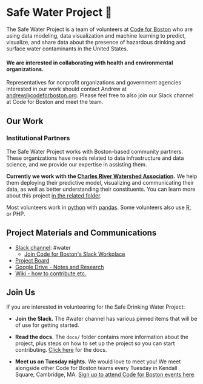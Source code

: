 # Safe Water Project 🚰

The Safe Water Project is a team of volunteers at [Code for Boston](https://www.codeforboston.org/) who are using data modeling, data visualization and machine learning to predict, visualize, and share data about the presence of hazardous drinking and surface water contaminants in the United States. 

#### We are interested in collaborating with health and environmental organizations.

Representatives for nonprofit organizations and government agencies interested in our work should contact Andrew at andrew@codeforboston.org. Please feel free to also join our Slack channel at Code for Boston and meet the team.

## Our Work

### Institutional Partners

The Safe Water Project works with Boston-based community partners. These organizations have needs related to data infrastructure and data science, and we provide our expertise in assisting them.   

**Currently we work with the [Charles River Watershed Association](https://www.crwa.org/).** We help them deploying their predictive model, visualizing and communicating their data, as well as better understanding their constituents. You can learn more about this project [in the related folder](https://github.com/codeforboston/safe-water/tree/master/projects/crwa).

Most volunteers work in [python](http://python.org) with [pandas](https://pandas.pydata.org/). Some volunteers also use [R](https://www.r-project.org/), or PHP.

## Project Materials and Communications

- [Slack channel](https://cfb-public.slack.com): #water
  - [Join Code for Boston's Slack Workplace](https://communityinviter.com/apps/cfb-public/code-for-boston)
- [Project Board](https://github.com/codeforboston/safe-water/projects)
- [Google Drive - Notes and Research](https://drive.google.com/drive/folders/1FbQE9_NP664lkz4d-Xu4omijLl-HNklz)
- [Wiki - how to contribute etc.](https://github.com/codeforboston/safe-water/wiki)

## Join Us

If you are interested in volunteering for the Safe Drinking Water Project:

- __Join the Slack.__ The #water channel has various pinned items that will be of use for getting started.

- __Read the docs.__ The ``docs/`` folder contains more information about the project, plus steps on how to set up the project so you can start contributing. [Click here](docs/) for the docs.

- __Meet us on Tuesday nights.__ We would love to meet you! We meet alongside other Code for Boston teams every Tuesday in Kendall Square, Cambridge, MA. [Sign up to attend Code for Boston events here](https://www.meetup.com/Code-for-Boston/).
